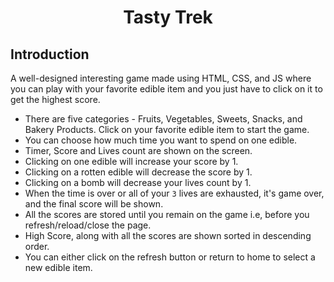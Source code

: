 # <p align="center">Tasty Trek</p>

<h2>Introduction</h2>

A well-designed interesting game made using HTML, CSS, and JS where you can play with your favorite edible item and you just have to click on it to get the highest score.

- There are five categories - Fruits, Vegetables, Sweets, Snacks, and Bakery Products. Click on your favorite edible item to start the game.
- You can choose how much time you want to spend on one edible.
- Timer, Score and Lives count are shown on the screen.
- Clicking on one edible will increase your score by 1.
- Clicking on a rotten edible will decrease the score by 1.
- Clicking on a bomb will decrease your lives count by 1.
- When the time is over or all of your `3` lives are exhausted, it's game over, and the final score will be shown.
- All the scores are stored until you remain on the game i.e, before you refresh/reload/close the page.
- High Score, along with all the scores are shown sorted in descending order.
- You can either click on the refresh button or return to home to select a new edible item.
